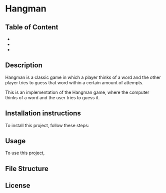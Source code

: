 # Hangman

## Table of Content
-
-
-

## Description
Hangman is a classic game in which a player thinks of a word and the other player tries to guess that word within a certain amount of attempts.

This is an implementation of the Hangman game, where the computer thinks of a word and the user tries to guess it. 

## Installation instructions
To install this project, follow these steps:

## Usage
To use this project, 

## File Structure

## License
